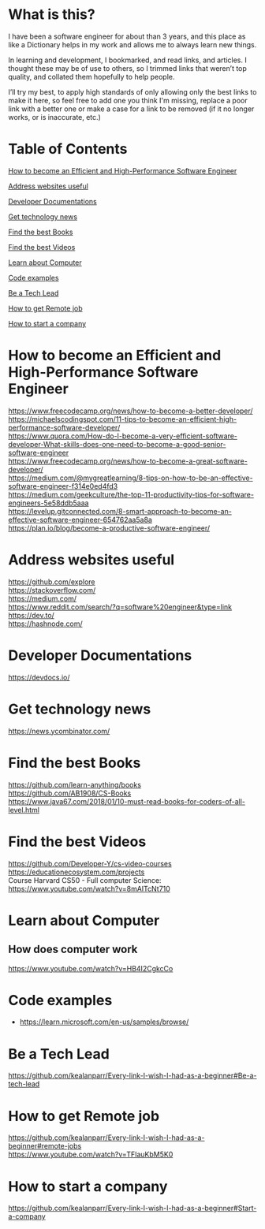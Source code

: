 # What is this?
I have been a software engineer for about than 3 years, and this place as like a Dictionary helps in my work and allows me to always learn new things.

In learning and development, I bookmarked, and read links, and articles. I thought these may be of use to others, so I trimmed links that weren’t top quality, and collated them hopefully to help people.

I’ll try my best, to apply high standards of only allowing only the best links to make it here, so feel free to add one you think I'm missing, replace a poor link with a better one or make a case for a link to be removed (if it no longer works, or is inaccurate, etc.)

# Table of Contents  
[How to become an Efficient and High-Performance Software Engineer](#how-to-become-an-efficient-and-high-performance-software-engineer)

[Address websites useful](#address-websites-useful)

[Developer Documentations](#developer-documentations)

[Get technology news](#get-technology-news)

[Find the best Books](#find-the-best-books)

[Find the best Videos](#find-the-best-videos)

[Learn about Computer](#learn-about-computer)

[Code examples](#code-examples)

[Be a Tech Lead](#be-a-tech-lead)

[How to get Remote job](#how-to-get-remote-job)

[How to start a company](#how-to-start-a-company)

# How to become an Efficient and High-Performance Software Engineer

https://www.freecodecamp.org/news/how-to-become-a-better-developer/ <br/>
https://michaelscodingspot.com/11-tips-to-become-an-efficient-high-performance-software-developer/ <br/>
https://www.quora.com/How-do-I-become-a-very-efficient-software-developer-What-skills-does-one-need-to-become-a-good-senior-software-engineer <br/>
https://www.freecodecamp.org/news/how-to-become-a-great-software-developer/ <br/>
https://medium.com/@mygreatlearning/8-tips-on-how-to-be-an-effective-software-engineer-f314e0ed4fd3 <br/>
https://medium.com/geekculture/the-top-11-productivity-tips-for-software-engineers-5e58ddb5aaa <br/>
https://levelup.gitconnected.com/8-smart-approach-to-become-an-effective-software-engineer-654762aa5a8a <br/>
https://plan.io/blog/become-a-productive-software-engineer/

# Address websites useful
https://github.com/explore <br/>
https://stackoverflow.com/ <br/>
https://medium.com/ <br/>
https://www.reddit.com/search/?q=software%20engineer&type=link <br/>
https://dev.to/ <br/>
https://hashnode.com/

# Developer Documentations
https://devdocs.io/

# Get technology news
https://news.ycombinator.com/

# Find the best Books
https://github.com/learn-anything/books <br/>
https://github.com/AB1908/CS-Books <br/>
https://www.java67.com/2018/01/10-must-read-books-for-coders-of-all-level.html

# Find the best Videos
https://github.com/Developer-Y/cs-video-courses <br/>
https://educationecosystem.com/projects <br/>
Course Harvard CS50 - Full computer Science: https://www.youtube.com/watch?v=8mAITcNt710

# Learn about Computer
## How does computer work
https://www.youtube.com/watch?v=HB4I2CgkcCo

# Code examples
- https://learn.microsoft.com/en-us/samples/browse/

# Be a Tech Lead
https://github.com/kealanparr/Every-link-I-wish-I-had-as-a-beginner#Be-a-tech-lead

# How to get Remote job
https://github.com/kealanparr/Every-link-I-wish-I-had-as-a-beginner#remote-jobs <br/>
https://www.youtube.com/watch?v=TFIauKbM5K0

# How to start a company
https://github.com/kealanparr/Every-link-I-wish-I-had-as-a-beginner#Start-a-company
